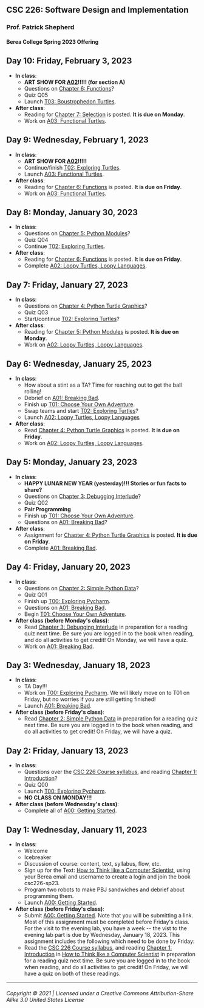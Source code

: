 ## CSC 226: Software Design and Implementation
### Prof. Patrick Shepherd
#### Berea College Spring 2023 Offering

## Day 10: Friday, February 3, 2023
  - **In class**:
    - **ART SHOW FOR [A02](https://docs.google.com/document/d/1vAqcj4uPS1wz8HYvwv_nYLqsZHuvoqtMus3lFm3gQt4/edit?usp=sharing)!!!!! (for section A)**
    - Questions on [Chapter 6: Functions](https://runestone.academy/runestone/assignments/doAssignment?assignment_id=127578)?
    - Quiz Q05
    - Launch [T03: Boustrophedon Turtles](https://docs.google.com/document/d/1s6cwilkha3c8Gq1EBQVQjiZ9P36ksflF5hOw8OaGSCg/edit?usp=sharing).
  - **After class**:
    - Reading for [Chapter 7: Selection](https://runestone.academy/runestone/assignments/doAssignment?assignment_id=128398) is posted.  **It is due on Monday**.
    - Work on [A03: Functional Turtles](https://docs.google.com/document/d/1GffD-r3WjBjP_JdkNARFkIGOf5sZ6pIk-gUKqU8K7fQ/edit?usp=sharing).

## Day 9: Wednesday, February 1, 2023
  - **In class**:
    - **ART SHOW FOR [A02](https://docs.google.com/document/d/1vAqcj4uPS1wz8HYvwv_nYLqsZHuvoqtMus3lFm3gQt4/edit?usp=sharing)!!!!!**
    - Continue/finish [T02: Exploring Turtles](https://docs.google.com/document/d/1K0IgmNd3mLsrH1W5EZc_zWMZQzACOE3GVCenM5MPw_k/edit?usp=sharing).
    - Launch [A03: Functional Turtles](https://docs.google.com/document/d/1GffD-r3WjBjP_JdkNARFkIGOf5sZ6pIk-gUKqU8K7fQ/edit?usp=sharing).
  - **After class**:
    - Reading for [Chapter 6: Functions](https://runestone.academy/runestone/assignments/doAssignment?assignment_id=127578) is posted.  **It is due on Friday**.
    - Work on [A03: Functional Turtles](https://docs.google.com/document/d/1GffD-r3WjBjP_JdkNARFkIGOf5sZ6pIk-gUKqU8K7fQ/edit?usp=sharing).

## Day 8: Monday, January 30, 2023
  - **In class**:
    - Questions on [Chapter 5: Python Modules](https://runestone.academy/runestone/assignments/doAssignment?assignment_id=127349)?
    - Quiz Q04
    - Continue [T02: Exploring Turtles](https://docs.google.com/document/d/1K0IgmNd3mLsrH1W5EZc_zWMZQzACOE3GVCenM5MPw_k/edit?usp=sharing).
  - **After class**:
    - Reading for [Chapter 6: Functions](https://runestone.academy/runestone/assignments/doAssignment?assignment_id=127578) is posted.  **It is due on Friday**.
    - Complete [A02: Loopy Turtles, Loopy Languages](https://docs.google.com/document/d/1vAqcj4uPS1wz8HYvwv_nYLqsZHuvoqtMus3lFm3gQt4/edit?usp=sharing).

## Day 7: Friday, January 27, 2023
  - **In class**:
    - Questions on [Chapter 4: Python Turtle Graphics](https://runestone.academy/runestone/assignments/doAssignment?assignment_id=126757)?
    - Quiz Q03
    - Start/continue [T02: Exploring Turtles](https://docs.google.com/document/d/1K0IgmNd3mLsrH1W5EZc_zWMZQzACOE3GVCenM5MPw_k/edit?usp=sharing)?
  - **After class**:
    - Reading for [Chapter 5: Python Modules](https://runestone.academy/runestone/assignments/doAssignment?assignment_id=127349) is posted.  **It is due on Monday**.
    - Work on [A02: Loopy Turtles, Loopy Languages](https://docs.google.com/document/d/1vAqcj4uPS1wz8HYvwv_nYLqsZHuvoqtMus3lFm3gQt4/edit?usp=sharing).

## Day 6: Wednesday, January 25, 2023
  - **In class**:
    - How about a stint as a TA?  Time for reaching out to get the ball rolling!
    - Debrief on [A01: Breaking Bad](https://docs.google.com/document/d/1dLAxCUwjiook36-K7GgNawZneWuZTCAa8S3moBml82Q/edit?usp=sharing).
    - Finish up [T01: Choose Your Own Adventure](https://docs.google.com/document/d/1_IyBCJSKLWSnzoNvhAY5y4LEMCK2Nk2_4upAvhqwIPw/edit?usp=sharing).
    - Swap teams and start [T02: Exploring Turtles](https://docs.google.com/document/d/1K0IgmNd3mLsrH1W5EZc_zWMZQzACOE3GVCenM5MPw_k/edit?usp=sharing)?
    - Launch [A02: Loopy Turtles, Loopy Languages](https://docs.google.com/document/d/1vAqcj4uPS1wz8HYvwv_nYLqsZHuvoqtMus3lFm3gQt4/edit?usp=sharing)
  - **After class**:
    - Read [Chapter 4: Python Turtle Graphics](https://runestone.academy/runestone/assignments/doAssignment?assignment_id=126757) is posted.  **It is due on Friday**.
    - Work on [A02: Loopy Turtles, Loopy Languages](https://docs.google.com/document/d/1vAqcj4uPS1wz8HYvwv_nYLqsZHuvoqtMus3lFm3gQt4/edit?usp=sharing).

## Day 5: Monday, January 23, 2023
  - **In class**:
    - **HAPPY LUNAR NEW YEAR (yesterday)!!!  Stories or fun facts to share?**
    - Questions on [Chapter 3: Debugging Interlude](https://runestone.academy/runestone/assignments/doAssignment?assignment_id=126553)?
    - Quiz Q02
    - **Pair Programming**
    - Finish up [T01: Choose Your Own Adventure](https://docs.google.com/document/d/1_IyBCJSKLWSnzoNvhAY5y4LEMCK2Nk2_4upAvhqwIPw/edit?usp=sharing).
    - Questions on [A01: Breaking Bad](https://docs.google.com/document/d/1dLAxCUwjiook36-K7GgNawZneWuZTCAa8S3moBml82Q/edit?usp=sharing)?
  - **After class**:
    - Assignment for [Chapter 4: Python Turtle Graphics](https://runestone.academy/runestone/assignments/doAssignment?assignment_id=126757) is posted.  **It is due on Friday**.
    - Complete [A01: Breaking Bad](https://docs.google.com/document/d/1dLAxCUwjiook36-K7GgNawZneWuZTCAa8S3moBml82Q/edit?usp=sharing).

## Day 4: Friday, January 20, 2023
  - **In class**:
    - Questions on [Chapter 2: Simple Python Data](https://runestone.academy/runestone/assignments/doAssignment?assignment_id=125960)?
    - Quiz Q01
    - Finish up [T00: Exploring Pycharm](https://docs.google.com/document/d/1_nVdmdRr1uLURiQpgSB0N0iHi_yyL_ewXkrcmeQ67Gw/edit?usp=sharing).
    - Questions on [A01: Breaking Bad](https://docs.google.com/document/d/1dLAxCUwjiook36-K7GgNawZneWuZTCAa8S3moBml82Q/edit?usp=sharing).
    - Begin [T01: Choose Your Own Adventure](https://docs.google.com/document/d/1_IyBCJSKLWSnzoNvhAY5y4LEMCK2Nk2_4upAvhqwIPw/edit?usp=sharing).
  - **After class (before Monday's class)**:
    - Read [Chapter 3: Debugging Interlude](https://runestone.academy/runestone/assignments/doAssignment?assignment_id=126553) in preparation for a reading quiz next time.  Be sure you are logged in to the book when reading, and do all activities to get credit! On Monday, we will have a quiz.
    - Work on [A01: Breaking Bad](https://docs.google.com/document/d/1dLAxCUwjiook36-K7GgNawZneWuZTCAa8S3moBml82Q/edit?usp=sharing).

## Day 3: Wednesday, January 18, 2023
  - **In class**:
    - TA Day!!!
    - Work on [T00: Exploring Pycharm](https://docs.google.com/document/d/1_nVdmdRr1uLURiQpgSB0N0iHi_yyL_ewXkrcmeQ67Gw/edit?usp=sharing).  We will likely move on to T01 on Friday, but no worries if you are still getting finished!
    - Launch [A01: Breaking Bad](https://docs.google.com/document/d/1dLAxCUwjiook36-K7GgNawZneWuZTCAa8S3moBml82Q/edit?usp=sharing).
  - **After class (before Friday's class)**:
    - Read [Chapter 2: Simple Python Data](https://runestone.academy/runestone/assignments/doAssignment?assignment_id=125960) in preparation for a reading quiz next time.  Be sure you are logged in to the book when reading, and do all activities to get credit! On Friday, we will have a quiz.

## Day 2: Friday, January 13, 2023
  - **In class**:
    - Questions over the [CSC 226 Course syllabus](https://docs.google.com/document/d/1oITlakZtVYJkMwvIh-suRiOvL49R2NSt-UlekHNoG18/edit?usp=sharing), and reading [Chapter 1: Introduction](https://runestone.academy/assignments/doAssignment?assignment_id=125438)?
    - Quiz Q00
    - Launch [T00: Exploring Pycharm](https://docs.google.com/document/d/1_nVdmdRr1uLURiQpgSB0N0iHi_yyL_ewXkrcmeQ67Gw/edit?usp=sharing).
    - **NO CLASS ON MONDAY!!!**
  - **After class (before Wednesday's class)**:
    - Complete all of [A00: Getting Started](https://docs.google.com/document/d/1sxHh5a06HcQEZcAYfzr9kV3JhwVCLjSASchVZN4xqL0/edit?usp=sharing).

## Day 1: Wednesday, January 11, 2023
  - **In class**:
    - Welcome
    - Icebreaker
    - Discussion of course: content, text, syllabus, flow, etc.
    - Sign up for the Text: [How to Think like a Computer Scientist](https://runestone.academy), using your Berea email and username to create a login and join the book csc226-sp23.
    - Program two robots to make PBJ sandwiches and debrief about programming them.
    - Launch [A00: Getting Started](https://docs.google.com/document/d/1sxHh5a06HcQEZcAYfzr9kV3JhwVCLjSASchVZN4xqL0/edit?usp=sharing).
  - **After class (before Friday's class)**:
    - Submit [A00: Getting Started](https://docs.google.com/document/d/1sxHh5a06HcQEZcAYfzr9kV3JhwVCLjSASchVZN4xqL0/edit?usp=sharing). Note that you will be submitting a link.  Most of this assignment must be completed before Friday's class. For the visit to the evening lab, you have a week -- the vist to the evening lab part is due by Wednesday, January 18, 2023. This assignment includes the following which need to be done by Friday:
    - Read the [CSC 226 Course syllabus](https://docs.google.com/document/d/1oITlakZtVYJkMwvIh-suRiOvL49R2NSt-UlekHNoG18/edit?usp=sharing), and reading [Chapter 1: Introduction](https://runestone.academy/assignments/doAssignment?assignment_id=125438) in [How to Think like a Computer Scientist](https://runestone.academy) in preparation for a reading quiz next time.  Be sure you are logged in to the book when reading, and do all activities to get credit! On Friday, we will have a quiz on both of these readings. 

---

###### Copyright © 2021 | Licensed under a Creative Commons Attribution-Share Alike 3.0 United States License
